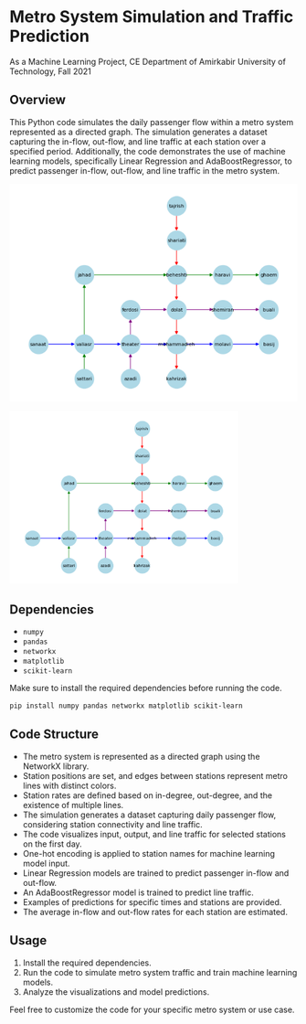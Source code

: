 # Metro System Simulation and Traffic Prediction
As a Machine Learning Project, CE Department of Amirkabir University of Technology, Fall 2021

## Overview
This Python code simulates the daily passenger flow within a metro system represented as a directed graph. The simulation generates a dataset capturing the in-flow, out-flow, and line traffic at each station over a specified period. Additionally, the code demonstrates the use of machine learning models, specifically Linear Regression and AdaBoostRegressor, to predict passenger in-flow, out-flow, and line traffic in the metro system.

![Example Image](output.png)

<img src="output.png" alt="Example Image" width="400"/>

## Dependencies
- `numpy`
- `pandas`
- `networkx`
- `matplotlib`
- `scikit-learn`

Make sure to install the required dependencies before running the code.

```bash
pip install numpy pandas networkx matplotlib scikit-learn
```

## Code Structure
- The metro system is represented as a directed graph using the NetworkX library.
- Station positions are set, and edges between stations represent metro lines with distinct colors.
- Station rates are defined based on in-degree, out-degree, and the existence of multiple lines.
- The simulation generates a dataset capturing daily passenger flow, considering station connectivity and line traffic.
- The code visualizes input, output, and line traffic for selected stations on the first day.
- One-hot encoding is applied to station names for machine learning model input.
- Linear Regression models are trained to predict passenger in-flow and out-flow.
- An AdaBoostRegressor model is trained to predict line traffic.
- Examples of predictions for specific times and stations are provided.
- The average in-flow and out-flow rates for each station are estimated.

## Usage
1. Install the required dependencies.
2. Run the code to simulate metro system traffic and train machine learning models.
3. Analyze the visualizations and model predictions.

Feel free to customize the code for your specific metro system or use case.
